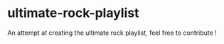 # ultimate-rock-playlist
An attempt at creating the ultimate rock playlist, feel free to contribute !
